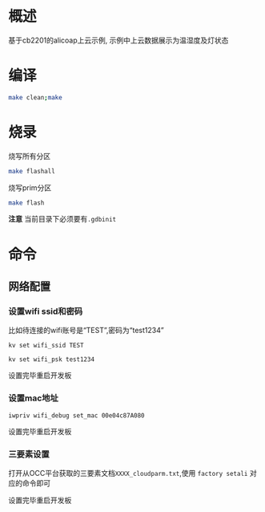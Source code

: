 # 概述

基于cb2201的alicoap上云示例, 示例中上云数据展示为温湿度及灯状态

# 编译

```bash
make clean;make
```

# 烧录

烧写所有分区
```bash
make flashall
```
烧写prim分区
```bash
make flash
```
**注意** 当前目录下必须要有`.gdbinit`

# 命令

## 网络配置

### 设置wifi ssid和密码

比如待连接的wifi账号是“TEST”,密码为“test1234”

```
kv set wifi_ssid TEST
```

```
kv set wifi_psk test1234
```

设置完毕重启开发板

### 设置mac地址

```
iwpriv wifi_debug set_mac 00e04c87A080
```

设置完毕重启开发板

### 三要素设置
打开从OCC平台获取的三要素文档`XXXX_cloudparm.txt`,使用 `factory setali` 对应的命令即可

设置完毕重启开发板

